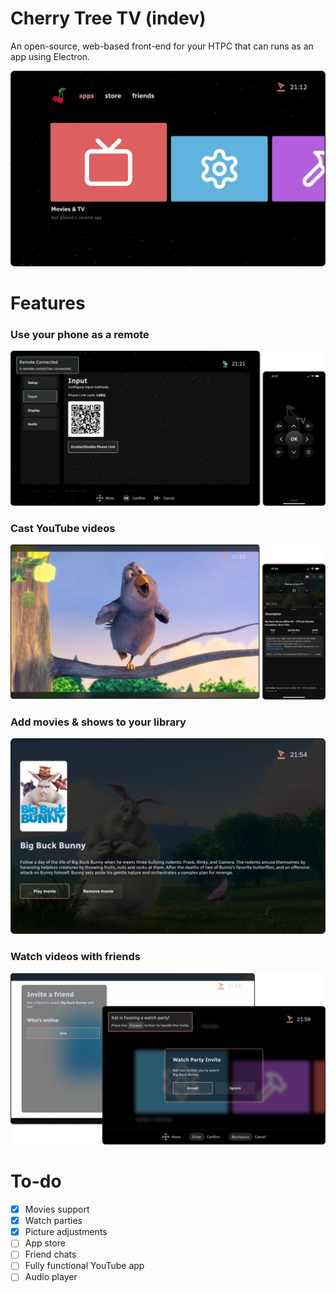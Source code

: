 # Cherry Tree TV (indev)

An open-source, web-based front-end for your HTPC that can runs as an app using Electron.

<img src=resources/static/assets/img/readme-home-menu.png alt="Running instance of Cherry Tree">

# Features

### Use your phone as a remote

<img src=resources/static/assets/img/readme-phone-link.png alt="Phone Link example">

### Cast YouTube videos

<img src=resources/static/assets/img/readme-casting.png alt="YouTube casting example">

### Add movies & shows to your library

<img src=resources/static/assets/img/readme-movies.png alt="Movies list example">

### Watch videos with friends

<img src=resources/static/assets/img/readme-watch-party.png alt="Watch Party example">

# To-do

- [x] Movies support
- [x] Watch parties
- [x] Picture adjustments
- [ ] App store
- [ ] Friend chats
- [ ] Fully functional YouTube app
- [ ] Audio player
